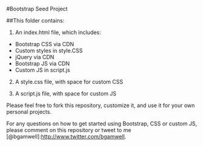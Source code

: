 #Bootstrap Seed Project

##This folder contains:

1. An index.html file, which includes:
 - Bootstrap CSS via CDN
 - Custom styles in style.CSS
 - jQuery via CDN
 - Bootstrap JS via CDN
 - Custom JS in script.js

2. A style.css file, with space for custom CSS

3. A script.js file, with space for custom JS

Please feel free to fork this repository, customize it, and use it for your own personal projects.

For any questions on how to get started using Bootstrap, CSS or custom JS, please comment on this repository or tweet to me [@bgamwell]:http://www.twitter.com/bgamwell.
